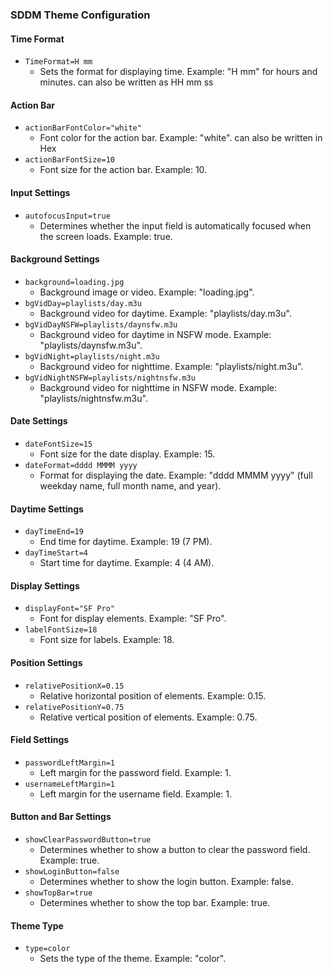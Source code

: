 ### SDDM Theme Configuration

#### Time Format
- `TimeFormat=H mm`
  - Sets the format for displaying time. Example: "H mm" for hours and minutes. can also be written as HH mm ss

#### Action Bar
- `actionBarFontColor="white"`
  - Font color for the action bar. Example: "white". can also be written in Hex
- `actionBarFontSize=10`
  - Font size for the action bar. Example: 10.

#### Input Settings
- `autofocusInput=true`
  - Determines whether the input field is automatically focused when the screen loads. Example: true.

#### Background Settings
- `background=loading.jpg`
  - Background image or video. Example: "loading.jpg".
- `bgVidDay=playlists/day.m3u`
  - Background video for daytime. Example: "playlists/day.m3u".
- `bgVidDayNSFW=playlists/daynsfw.m3u`
  - Background video for daytime in NSFW mode. Example: "playlists/daynsfw.m3u".
- `bgVidNight=playlists/night.m3u`
  - Background video for nighttime. Example: "playlists/night.m3u".
- `bgVidNightNSFW=playlists/nightnsfw.m3u`
  - Background video for nighttime in NSFW mode. Example: "playlists/nightnsfw.m3u".

#### Date Settings
- `dateFontSize=15`
  - Font size for the date display. Example: 15.
- `dateFormat=dddd MMMM yyyy`
  - Format for displaying the date. Example: "dddd MMMM yyyy" (full weekday name, full month name, and year).

#### Daytime Settings
- `dayTimeEnd=19`
  - End time for daytime. Example: 19 (7 PM).
- `dayTimeStart=4`
  - Start time for daytime. Example: 4 (4 AM).

#### Display Settings
- `displayFont="SF Pro"`
  - Font for display elements. Example: "SF Pro".
- `labelFontSize=18`
  - Font size for labels. Example: 18.

#### Position Settings
- `relativePositionX=0.15`
  - Relative horizontal position of elements. Example: 0.15.
- `relativePositionY=0.75`
  - Relative vertical position of elements. Example: 0.75.

#### Field Settings
- `passwordLeftMargin=1`
  - Left margin for the password field. Example: 1.
- `usernameLeftMargin=1`
  - Left margin for the username field. Example: 1.

#### Button and Bar Settings
- `showClearPasswordButton=true`
  - Determines whether to show a button to clear the password field. Example: true.
- `showLoginButton=false`
  - Determines whether to show the login button. Example: false.
- `showTopBar=true`
  - Determines whether to show the top bar. Example: true.

#### Theme Type
- `type=color`
  - Sets the type of the theme. Example: "color".
